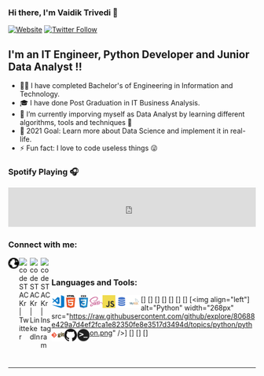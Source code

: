  ### Hi there, I'm Vaidik Trivedi 👋

[![Website](https://img.shields.io/website?label=vaidiktrivedi.ca&style=for-the-badge&url=https%3A%2F%2Fcodestackr.com)](http://vaidiktrivedi.ca)
[![Twitter Follow](https://img.shields.io/twitter/follow/VaidikTrivedi?color=1DA1F2&logo=twitter&style=for-the-badge)](https://twitter.com/VaidikTrivedi5)
<!-- https://twitter.com/intent/follow?original_referer=https%3A%2F%2Fgithub.com%2FcodeSTACKr&screen_name=codeSTACKr) -->

## I'm an IT Engineer, Python Developer and Junior Data Analyst !!

- 👨‍💻 I have completed Bachelor's of Engineering in Information and Technology.
- 🎓 I have done Post Graduation in IT Business Analysis.
- 🌱 I’m currently imporving myself as Data Analyst by learning different algorithms, tools and techniques 🤯
- 🥅 2021 Goal: Learn more about Data Science and implement it in real-life.
- ⚡ Fun fact: I love to code useless things 😜

### Spotify Playing 🎧

<iframe src="https://open.spotify.com/embed/playlist/4T3CA8C49vX087HFRNqSjj" width="100%" height="80" frameBorder="0" allowtransparency="true" allow="encrypted-media"></iframe>

<!-- [<img src="https://now-playing-codestackr.vercel.app/api/spotify-playing" alt="codeSTACKr Spotify Playing" width="350" />](https://open.spotify.com/user/swyqyimdc12jajde4vpwd2x1b) -->

### Connect with me:

[<img align="left" alt="codeSTACKr.com" width="22px" src="https://raw.githubusercontent.com/iconic/open-iconic/master/svg/globe.svg" />][website]
<!-- [<img align="left" alt="codeSTACKr | YouTube" width="22px" src="https://cdn.jsdelivr.net/npm/simple-icons@v3/icons/youtube.svg" />][youtube] -->
[<img align="left" alt="codeSTACKr | Twitter" width="22px" src="https://cdn.jsdelivr.net/npm/simple-icons@v3/icons/twitter.svg" />][twitter]
[<img align="left" alt="codeSTACKr | LinkedIn" width="22px" src="https://cdn.jsdelivr.net/npm/simple-icons@v3/icons/linkedin.svg" />][linkedin]
[<img align="left" alt="codeSTACKr | Instagram" width="22px" src="https://cdn.jsdelivr.net/npm/simple-icons@v3/icons/instagram.svg" />][instagram]

<br />

### Languages and Tools:

[<img align="left" alt="Visual Studio Code" width="26px" src="https://raw.githubusercontent.com/github/explore/80688e429a7d4ef2fca1e82350fe8e3517d3494d/topics/visual-studio-code/visual-studio-code.png" />]
[<img align="left" alt="HTML5" width="26px" src="https://raw.githubusercontent.com/github/explore/80688e429a7d4ef2fca1e82350fe8e3517d3494d/topics/html/html.png" />]
[<img align="left" alt="CSS3" width="26px" src="https://raw.githubusercontent.com/github/explore/80688e429a7d4ef2fca1e82350fe8e3517d3494d/topics/css/css.png" />]
[<img align="left" alt="Sass" width="26px" src="https://raw.githubusercontent.com/github/explore/80688e429a7d4ef2fca1e82350fe8e3517d3494d/topics/sass/sass.png" />]
[<img align="left" alt="JavaScript" width="26px" src="https://raw.githubusercontent.com/github/explore/80688e429a7d4ef2fca1e82350fe8e3517d3494d/topics/javascript/javascript.png" />]
[<img align="left" alt="SQL" width="26px" src="https://raw.githubusercontent.com/github/explore/80688e429a7d4ef2fca1e82350fe8e3517d3494d/topics/sql/sql.png" />]
[<img align="left" alt="MySQL" width="26px" src="https://raw.githubusercontent.com/github/explore/80688e429a7d4ef2fca1e82350fe8e3517d3494d/topics/mysql/mysql.png" />]
[<img align="left"] alt="Python" width="268px" src="https://raw.githubusercontent.com/github/explore/80688e429a7d4ef2fca1e82350fe8e3517d3494d/topics/python/python.png" />]
[<img align="left" alt="Git" width="26px" src="https://raw.githubusercontent.com/github/explore/80688e429a7d4ef2fca1e82350fe8e3517d3494d/topics/git/git.png" />]
[<img align="left" alt="GitHub" width="26px" src="https://raw.githubusercontent.com/github/explore/78df643247d429f6cc873026c0622819ad797942/topics/github/github.png" />]
[<img align="left" alt="Terminal" width="26px" src="https://raw.githubusercontent.com/github/explore/80688e429a7d4ef2fca1e82350fe8e3517d3494d/topics/terminal/terminal.png" />]

<br />
<br />

---

<!-- ### 📺 Latest YouTube Videos -->

<!-- YOUTUBE:START -->
<!-- - [Who Will Win? No-Code, Low-Code, AI. Should You Be Worried?](https://www.youtube.com/watch?v=0ldB86iVu9w)
- [🔴 JSNation Live 2021 | The Biggest JavaScript Conference In The Cloud | GitNation // DAY 1](https://www.youtube.com/watch?v=XAMQBdQzWMI)
- [How To Manage Multiple APIs with RapidAPI (2021)](https://www.youtube.com/watch?v=NFToND6x_nI)
- [How Core Web Vitals Will Affect Google Rankings in 2021 | Interview :: Lee Robinson](https://www.youtube.com/watch?v=-lcDZDfjekc)
- [Build Fullstack Apps in Record Time with Blitz.js | Interview :: Brandon Bayer (2021)](https://www.youtube.com/watch?v=S9qqImLjJFY) -->
<!-- YOUTUBE:END -->

<!-- ➡️ [more videos...](https://youtube.com/codestackr) -->

<!-- --- -->

<!-- ### 📕 Latest Blog Posts -->

<!-- BLOG-POST-LIST:START -->
<!-- - [How To Pass Application Tracking Systems (ATS) & Get Interviews - Resume Tips for Software Developer](https://dev.to/codestackr/how-to-pass-application-tracking-systems-ats-get-interviews-resume-tips-for-software-developer-4bmo)
- [Microinteractions: Password Validation Animation](https://dev.to/codestackr/microinteractions-password-validation-animation-5629)
- [Notion + YouTube - A Powerful Combination for Productivity](https://dev.to/codestackr/notion-youtube-a-powerful-combination-for-productivity-1def)
- [Regular Expressions (RegEx) Crash Course](https://dev.to/codestackr/regular-expressions-regex-crash-course-248n)
- [Emmet Part 2 - Advanced](https://dev.to/codestackr/emmet-part-2-advanced-4c65) -->
<!-- BLOG-POST-LIST:END -->

<!-- ➡️ [more blog posts...](https://codestackr.com) -->

<!-- --- -->

<!-- <details>
  <summary>:zap: Recent GitHub Activity</summary> -->
  
<!--START_SECTION:activity-->
<!-- 1. 🗣 Commented on [#1](https://github.com/codeSTACKr/portfolio-sass/issues/1) in [codeSTACKr/portfolio-sass](https://github.com/codeSTACKr/portfolio-sass)
2. 🎉 Merged PR [#1](https://github.com/codeSTACKr/portfolio-sass/pull/1) in [codeSTACKr/portfolio-sass](https://github.com/codeSTACKr/portfolio-sass)
3. 🗣 Commented on [#10](https://github.com/codeSTACKr/codestackr-vscode-theme/issues/10) in [codeSTACKr/codestackr-vscode-theme](https://github.com/codeSTACKr/codestackr-vscode-theme)
4. 🗣 Commented on [#11](https://github.com/codeSTACKr/codestackr-vscode-theme/issues/11) in [codeSTACKr/codestackr-vscode-theme](https://github.com/codeSTACKr/codestackr-vscode-theme)
5. ❌ Closed PR [#1](https://github.com/codeSTACKr/spotify-now-playing/pull/1) in [codeSTACKr/spotify-now-playing](https://github.com/codeSTACKr/spotify-now-playing) -->
<!--END_SECTION:activity-->

<!-- </details> -->

<!-- <details>
  <summary>:zap: GitHub Stats</summary>

  <img align="left" alt="codeSTACKr's GitHub Stats" src="https://github-readme-stats.codestackr.vercel.app/api?username=codeSTACKr&show_icons=true&hide_border=true" />

</details> -->

[website]: http://www.vaidiktrivedi.ca
<!-- [course]: http://vsCodeHero.com -->
[twitter]: https://twitter.com/VaidikTrivedi5
<!-- [youtube]: https://youtube.com/codeSTACKr -->
[instagram]: https://www.instagram.com/vedik_22/
[linkedin]: https://linkedin.com/in/vaidiktrivedi
<!-- [webdevplaylist]: https://www.youtube.com/playlist?list=PLkwxH9e_vrAJ0WbEsFA9W3I1W-g_BTsbt
[jsplaylist]: https://www.youtube.com/playlist?list=PLkwxH9e_vrALRJKu7wfXby3MKeflhTu6B
[cssplaylist]: https://www.youtube.com/playlist?list=PLkwxH9e_vrALSdvZuEh6gqQdmDoDIoqz4
[reactplaylist]: https://www.youtube.com/playlist?list=PLkwxH9e_vrAK4TdffpxKY3QGyHCpxFcQ0 -->